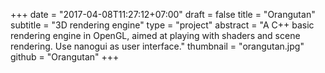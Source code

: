 +++
date = "2017-04-08T11:27:12+07:00"
draft = false
title = "Orangutan"
subtitle = "3D rendering engine"
type = "project"
abstract = "A C++ basic rendering engine in OpenGL, aimed at playing with shaders and scene rendering. Use nanogui as user interface."
thumbnail = "orangutan.jpg"
github = "Orangutan"
+++

